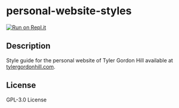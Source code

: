 # personal-website-styles

[![Run on Repl.it](https://repl.it/badge/github/TyHil/personal-website-styles)](https://repl.it/github/TyHil/personal-website-styles)

## Description

Style guide for the personal website of Tyler Gordon Hill available at [tylergordonhill.com](https://tylergordonhill.com).

## License

GPL-3.0 License
